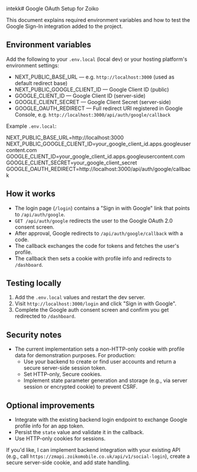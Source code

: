 intekk# Google OAuth Setup for Zoiko

This document explains required environment variables and how to test the Google Sign-In integration added to the project.

## Environment variables
Add the following to your `.env.local` (local dev) or your hosting platform's environment settings:

- NEXT_PUBLIC_BASE_URL — e.g. `http://localhost:3000` (used as default redirect base)
- NEXT_PUBLIC_GOOGLE_CLIENT_ID — Google Client ID (public)
- GOOGLE_CLIENT_ID — Google Client ID (server-side)
- GOOGLE_CLIENT_SECRET — Google Client Secret (server-side)
- GOOGLE_OAUTH_REDIRECT — Full redirect URI registered in Google Console, e.g. `http://localhost:3000/api/auth/google/callback`

Example `.env.local`:

NEXT_PUBLIC_BASE_URL=http://localhost:3000
NEXT_PUBLIC_GOOGLE_CLIENT_ID=your_google_client_id.apps.googleusercontent.com
GOOGLE_CLIENT_ID=your_google_client_id.apps.googleusercontent.com
GOOGLE_CLIENT_SECRET=your_google_client_secret
GOOGLE_OAUTH_REDIRECT=http://localhost:3000/api/auth/google/callback

## How it works

- The login page (`/login`) contains a "Sign in with Google" link that points to `/api/auth/google`.
- `GET /api/auth/google` redirects the user to the Google OAuth 2.0 consent screen.
- After approval, Google redirects to `/api/auth/google/callback` with a code.
- The callback exchanges the code for tokens and fetches the user's profile.
- The callback then sets a cookie with profile info and redirects to `/dashboard`.

## Testing locally

1. Add the `.env.local` values and restart the dev server.
2. Visit `http://localhost:3000/login` and click "Sign in with Google".
3. Complete the Google auth consent screen and confirm you get redirected to `/dashboard`.

## Security notes

- The current implementation sets a non-HTTP-only cookie with profile data for demonstration purposes. For production:
  - Use your backend to create or find user accounts and return a secure server-side session token.
  - Set HTTP-only, Secure cookies.
  - Implement state parameter generation and storage (e.g., via server session or encrypted cookie) to prevent CSRF.

## Optional improvements

- Integrate with the existing backend login endpoint to exchange Google profile info for an app token.
- Persist the `state` value and validate it in the callback.
- Use HTTP-only cookies for sessions.

If you'd like, I can implement backend integration with your existing API (e.g., call `https://zmapi.zoikomobile.co.uk/api/v1/social-login`), create a secure server-side cookie, and add state handling.